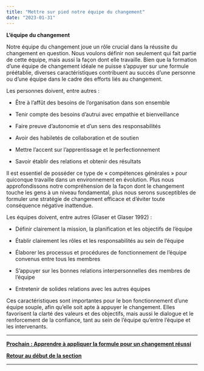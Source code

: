 ```yaml
---
title: "Mettre sur pied notre équipe du changement"
date: "2023-01-31"
---
```


**L’équipe du changement**

Notre équipe du changement joue un rôle crucial dans la réussite du changement en question. Nous voulons définir non seulement qui fait partie de cette équipe, mais aussi la façon dont elle travaille. Bien que la formation d’une équipe de changement idéale ne puisse s’appuyer sur une formule préétablie, diverses caractéristiques contribuent au succès d’une personne ou d’une équipe dans le cadre des efforts liés au changement.

Les personnes doivent, entre autres :

- Être à l’affût des besoins de l’organisation dans son ensemble

- Tenir compte des besoins d’autrui avec empathie et bienveillance

- Faire preuve d’autonomie et d’un sens des responsabilités

- Avoir des habiletés de collaboration et de soutien

- Mettre l’accent sur l’apprentissage et le perfectionnement

- Savoir établir des relations et obtenir des résultats

Il est essentiel de posséder ce type de « compétences générales » pour quiconque travaille dans un environnement en évolution. Plus nous approfondissons notre compréhension de la façon dont le changement touche les gens à un niveau fondamental, plus nous serons susceptibles de formuler une stratégie de changement efficace et d’éviter toute conséquence négative inattendue.

Les équipes doivent, entre autres (Glaser et Glaser 1992) :

- Définir clairement la mission, la planification et les objectifs de l’équipe

- Établir clairement les rôles et les responsabilités au sein de l’équipe

- Élaborer les processus et procédures de fonctionnement de l’équipe convenus entre tous les membres

- S’appuyer sur les bonnes relations interpersonnelles des membres de l’équipe

- Entretenir de solides relations avec les autres équipes

Ces caractéristiques sont importantes pour le bon fonctionnement d’une équipe souple, afin qu’elle soit apte à appuyer le changement. Elles favorisent la clarté des valeurs et des objectifs, mais aussi le dialogue et le renforcement de la confiance, tant au sein de l’équipe qu’entre l’équipe et les intervenants.

* * *

[******Prochain : Apprendre à appliquer la formule pour un changement réussi******](/framework-for-leading-change/la-formule-pour-un-changement-reussi/)

[**Retour au début de la section**](/framework-for-leading-change/jeter-les-bases-dun-changement-reussi/)

* * *
